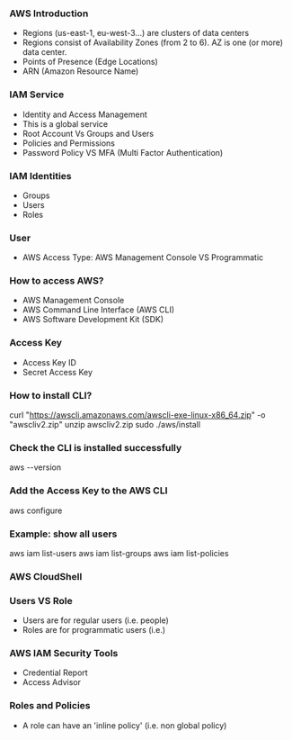 ### AWS Introduction
- Regions (us-east-1, eu-west-3...) are clusters of data centers
- Regions consist of Availability Zones (from 2 to 6). AZ is one (or more) data center.
- Points of Presence (Edge Locations)
- ARN (Amazon Resource Name)


### IAM Service
- Identity and Access Management
- This is a global service
- Root Account Vs Groups and Users
- Policies and Permissions
- Password Policy VS MFA (Multi Factor Authentication)


### IAM Identities
- Groups
- Users
- Roles


### User
- AWS Access Type: AWS Management Console VS Programmatic

### How to access AWS?
- AWS Management Console
- AWS Command Line Interface (AWS CLI)
- AWS Software Development Kit (SDK)
 
### Access Key
- Access Key ID
- Secret Access Key

### How to install CLI?
curl "https://awscli.amazonaws.com/awscli-exe-linux-x86_64.zip" -o "awscliv2.zip"
unzip awscliv2.zip
sudo ./aws/install

### Check the CLI is installed successfully
aws --version

### Add the Access Key to the AWS CLI
aws configure

### Example: show all users
aws iam list-users
aws iam list-groups
aws iam list-policies

### AWS CloudShell

### Users VS Role
- Users are for regular users (i.e. people)
- Roles are for programmatic users (i.e.)

### AWS IAM Security Tools
- Credential Report
- Access Advisor






### Roles and Policies
- A role can have an 'inline policy' (i.e. non global policy)